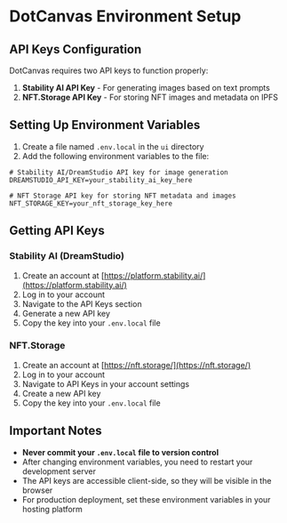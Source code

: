 # DotCanvas Environment Setup

## API Keys Configuration

DotCanvas requires two API keys to function properly:

1. **Stability AI API Key** - For generating images based on text prompts
2. **NFT.Storage API Key** - For storing NFT images and metadata on IPFS

## Setting Up Environment Variables

1. Create a file named `.env.local` in the `ui` directory
2. Add the following environment variables to the file:

```
# Stability AI/DreamStudio API key for image generation
DREAMSTUDIO_API_KEY=your_stability_ai_key_here

# NFT Storage API key for storing NFT metadata and images
NFT_STORAGE_KEY=your_nft_storage_key_here
```

## Getting API Keys

### Stability AI (DreamStudio)

1. Create an account at [https://platform.stability.ai/](https://platform.stability.ai/)
2. Log in to your account
3. Navigate to the API Keys section
4. Generate a new API key
5. Copy the key into your `.env.local` file

### NFT.Storage

1. Create an account at [https://nft.storage/](https://nft.storage/)
2. Log in to your account
3. Navigate to API Keys in your account settings
4. Create a new API key
5. Copy the key into your `.env.local` file

## Important Notes

- **Never commit your `.env.local` file to version control**
- After changing environment variables, you need to restart your development server
- The API keys are accessible client-side, so they will be visible in the browser
- For production deployment, set these environment variables in your hosting platform 